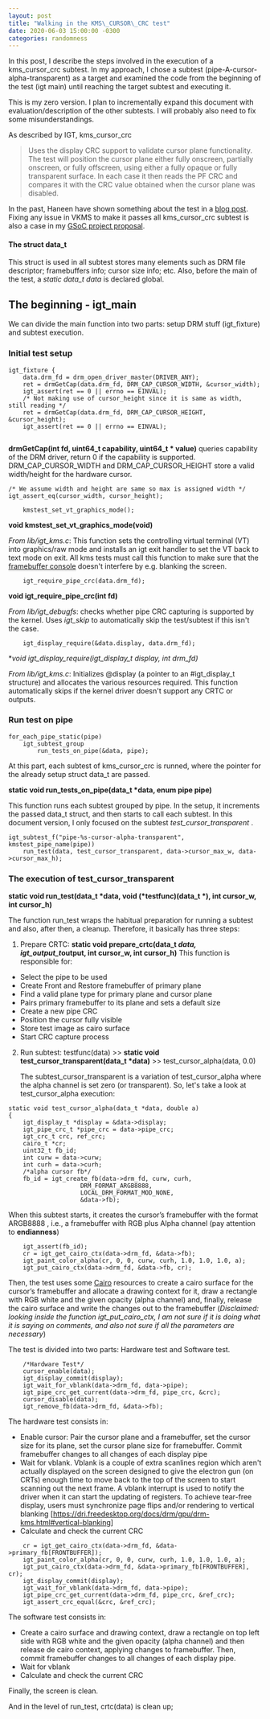 ```yaml
---
layout: post
title: "Walking in the KMS\_CURSOR\_CRC test"
date: 2020-06-03 15:00:00 -0300
categories: randomness
--- 
```


In this post, I describe the steps involved in the execution of a
kms\_cursor\_crc subtest. In my approach, I chose a subtest
(pipe-A-cursor-alpha-transparent) as a target and examined the code from the
beginning of the test (igt main) until reaching the target subtest and
executing it.

This is my zero version. I plan to incrementally expand this document with
evaluation/description of the other subtests. I will probably also need to
fix some misunderstandings.

As described by IGT, kms\_cursor\_crc

> Uses the display CRC support to validate cursor plane functionality.  The
> test will position the cursor plane either fully onscreen, partially
> onscreen, or fully offscreen, using either a fully opaque or fully
> transparent surface. In each case it then reads the PF CRC and compares it
> with the CRC value obtained when the cursor plane was disabled.

In the past, Haneen have shown something about the test in a [blog
post](http://haneensa.github.io/2018/07/29/drmdebug/).  Fixing any issue in
VKMS to make it passes all kms\_cursor\_crc subtest is also a case in my [GSoC
project
proposal](https://summerofcode.withgoogle.com/projects/#4669149428580352).

#### The struct data\_t

This struct is used in all subtest stores many elements such as DRM file
descriptor; framebuffers info; cursor size info; etc. Also, before the main of
the test, a _static data\_t data_ is declared global.

## The beginning - igt\_main

We can divide the main function into two parts: setup DRM stuff (igt\_fixture)
and subtest execution.

### Initial test setup

```
igt_fixture {
	data.drm_fd = drm_open_driver_master(DRIVER_ANY);
	ret = drmGetCap(data.drm_fd, DRM_CAP_CURSOR_WIDTH, &cursor_width);
	igt_assert(ret == 0 || errno == EINVAL);
	/* Not making use of cursor_height since it is same as width, still reading */
	ret = drmGetCap(data.drm_fd, DRM_CAP_CURSOR_HEIGHT, &cursor_height);
	igt_assert(ret == 0 || errno == EINVAL);
		
```

**drmGetCap(int fd, uint64\_t capability, uint64\_t \* value)** queries
capability of the DRM driver, return 0 if the capability is supported.
DRM\_CAP\_CURSOR\_WIDTH and DRM\_CAP\_CURSOR\_HEIGHT store a valid width/height
for the hardware cursor.

```
/* We assume width and height are same so max is assigned width */
igt_assert_eq(cursor_width, cursor_height);

	kmstest_set_vt_graphics_mode();
```

**void kmstest\_set\_vt\_graphics_mode(void)**

_From lib/igt\_kms.c_: This
function sets the controlling virtual terminal (VT) into graphics/raw mode and
installs an igt exit handler to set the VT back to text mode on exit. All kms
tests must call this function to make sure that the [framebuffer
console](https://www.kernel.org/doc/Documentation/fb/fbcon.txt) doesn't
interfere by e.g. blanking the screen. 

``` 
    igt_require_pipe_crc(data.drm_fd);
```

**void igt\_require\_pipe\_crc(int fd)**

_From lib/igt\_debugfs_: checks
whether pipe CRC capturing is supported by the kernel. Uses _igt_skip_ to
automatically skip the test/subtest if this isn't the case.

```
    igt_display_require(&data.display, data.drm_fd);
```

**void igt\_display\_require(igt\_display\_t *display, int drm\_fd)**

_From
lib/igt\_kms.c_: Initializes \@display (a pointer to an \#igt\_display\_t
structure) and allocates the various resources required. This function
automatically skips if the kernel driver doesn't support any CRTC or outputs.

### Run test on pipe

```
for_each_pipe_static(pipe)
	igt_subtest_group
		run_tests_on_pipe(&data, pipe);
```

At this part, each subtest of kms\_cursor\_crc is runned, where the pointer for
the already setup struct data_t are passed.

**static void run_tests_on_pipe(data_t \*data, enum pipe pipe)**

This function runs each subtest grouped by pipe. In the setup, it increments
the passed data_t struct, and then starts to call each subtest.  In this
document version, I only focused on the subtest _test\_cursor\_transparent_ . 

```
igt_subtest_f("pipe-%s-cursor-alpha-transparent", kmstest_pipe_name(pipe))
	run_test(data, test_cursor_transparent, data->cursor_max_w, data->cursor_max_h);
```

### The execution of test\_cursor\_transparent

**static void run\_test(data\_t \*data, void (\*testfunc)(data\_t \*), int cursor\_w, int cursor\_h)**

The function run\_test wraps the habitual preparation
for running a subtest and also, after then, a cleanup. Therefore, it basically
has three steps:

1. Prepare CRTC: **static void prepare_crtc(data\_t *data, igt\_output\_t*output, int cursor\_w, int cursor\_h)** This function is responsible for:
  * Select the pipe to be used
  * Create Front and Restore framebuffer of primary plane
  * Find a valid plane type for primary plane and cursor plane
  * Pairs primary framebuffer to its plane and sets a default size
  * Create a new pipe CRC
  * Position the cursor fully visible
  * Store test image as cairo surface
  * Start CRC capture process
2. Run subtest: testfunc(data) >> **static void test\_cursor\_transparent(data\_t \*data)** >> test\_cursor\_alpha(data, 0.0)
   
   The subtest\_cursor\_transparent is a variation of test\_cursor\_alpha where
   the alpha channel is set zero (or transparent).  So, let's take a look at
   test\_cursor\_alpha execution:

```
static void test_cursor_alpha(data_t *data, double a)
{
	igt_display_t *display = &data->display;
	igt_pipe_crc_t *pipe_crc = data->pipe_crc;
	igt_crc_t crc, ref_crc;
	cairo_t *cr;
	uint32_t fb_id;
	int curw = data->curw;
	int curh = data->curh;
	/*alpha cursor fb*/
	fb_id = igt_create_fb(data->drm_fd, curw, curh,
				    DRM_FORMAT_ARGB8888,
				    LOCAL_DRM_FORMAT_MOD_NONE,
				    &data->fb);
```

When this subtest starts, it creates the cursor’s framebuffer with the format
ARGB8888 , i.e., a framebuffer with RGB plus Alpha channel (pay attention to
**endianness**) 

```
	igt_assert(fb_id);
	cr = igt_get_cairo_ctx(data->drm_fd, &data->fb);
	igt_paint_color_alpha(cr, 0, 0, curw, curh, 1.0, 1.0, 1.0, a);
	igt_put_cairo_ctx(data->drm_fd, &data->fb, cr);
```

Then, the test uses some [Cairo](https://www.cairographics.org/manual/)
resources to create a cairo surface for the cursor’s framebuffer and allocate a
drawing context for it, draw a rectangle with RGB white and the given opacity
(alpha channel) and, finally, release the cairo surface and write the changes
out to the framebuffer (_Disclaimed: looking inside the function
igt\_put\_cairo\_ctx, I am not sure if it is doing what it is saying on
comments, and also not sure if all the parameters are necessary_)

The test is divided into two parts: Hardware test and Software test. 

```
	/*Hardware Test*/
	cursor_enable(data);
	igt_display_commit(display);
	igt_wait_for_vblank(data->drm_fd, data->pipe);
	igt_pipe_crc_get_current(data->drm_fd, pipe_crc, &crc);
	cursor_disable(data);
	igt_remove_fb(data->drm_fd, &data->fb);
```

The hardware test consists in:
  * Enable cursor: Pair the cursor plane and a framebuffer, set the cursor size
    for its plane, set the cursor plane size for framebuffer. Commit
framebuffer changes to all changes of each display pipe
  * Wait for vblank. Vblank is a couple of extra scanlines region which aren't
    actually displayed on the screen designed to give the electron gun (on
CRTs) enough time to move back to the top of the screen to start scanning out
the next frame. A vblank interrupt is used to notify the driver when it can
start the updating of registers. To achieve tear-free display, users must
synchronize page flips and/or rendering to vertical blanking
[https://dri.freedesktop.org/docs/drm/gpu/drm-kms.html#vertical-blanking]
  * Calculate and check the current CRC

``` 
	cr = igt_get_cairo_ctx(data->drm_fd, &data->primary_fb[FRONTBUFFER]);
	igt_paint_color_alpha(cr, 0, 0, curw, curh, 1.0, 1.0, 1.0, a);
	igt_put_cairo_ctx(data->drm_fd, &data->primary_fb[FRONTBUFFER], cr);
	igt_display_commit(display);
	igt_wait_for_vblank(data->drm_fd, data->pipe);
	igt_pipe_crc_get_current(data->drm_fd, pipe_crc, &ref_crc);
	igt_assert_crc_equal(&crc, &ref_crc);
```
The software test consists in:
  * Create a cairo surface and drawing context, draw a rectangle on top left
    side with RGB white and the given opacity (alpha channel) and then release
de cairo context, applying changes to framebuffer. Then, commit framebuffer
changes to all changes of each display pipe.
  * Wait for vblank
  * Calculate and check the current CRC
  
Finally, the screen is clean.

And in the level of run_test, crtc(data) is clean up;
